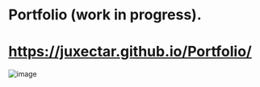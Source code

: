 # Portfolio (work in progress).
# https://juxectar.github.io/Portfolio/
![image](https://user-images.githubusercontent.com/52943108/64452721-32370480-d0e7-11e9-9d87-d377d11c05b3.png)

